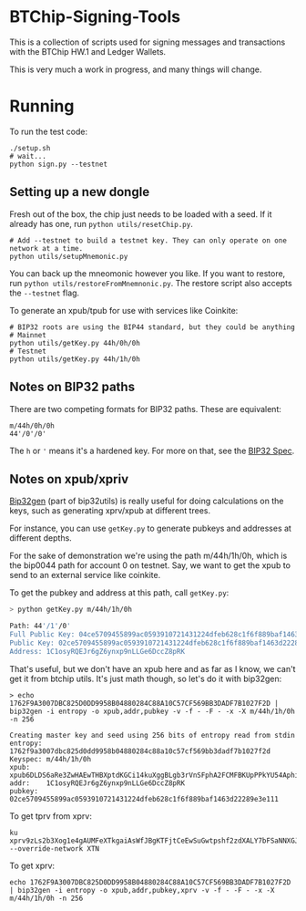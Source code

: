 BTChip-Signing-Tools
====================

This is a collection of scripts used for signing messages and transactions with the BTChip HW.1 and Ledger Wallets.

This is very much a work in progress, and many things will change. 

Running
=======

To run the test code:

```
./setup.sh
# wait...
python sign.py --testnet
```

Setting up a new dongle
-----------------------

Fresh out of the box, the chip just needs to be loaded with a seed. If it already has one, run 
`python utils/resetChip.py`.

```
# Add --testnet to build a testnet key. They can only operate on one network at a time.
python utils/setupMnemonic.py
```

You can back up the mneomonic however you like. If you want to restore, run `python utils/restoreFromMnemnonic.py`.
The restore script also accepts the `--testnet` flag.

To generate an xpub/tpub for use with services like Coinkite:

```
# BIP32 roots are using the BIP44 standard, but they could be anything
# Mainnet
python utils/getKey.py 44h/0h/0h
# Testnet
python utils/getKey.py 44h/1h/0h
```

Notes on BIP32 paths
--------------------

There are two competing formats for BIP32 paths. These are equivalent:

```
m/44h/0h/0h
44'/0'/0'
```

The `h` or `'` means it's a hardened key. For more on that, see the 
[BIP32 Spec](https://github.com/bitcoin/bips/blob/master/bip-0032.mediawiki#implications).

Notes on xpub/xpriv
-------------------

[Bip32gen](https://github.com/jmcorgan/bip32utils) (part of bip32utils) is really useful
for doing calculations on the keys, such as generating xprv/xpub at different trees.

For instance, you can use `getKey.py` to generate pubkeys and addresses at different depths.

For the sake of demonstration we're using the path m/44h/1h/0h, which is the bip0044 path for 
account 0 on testnet. Say, we want to get the xpub to send to an external service like coinkite.

To get the pubkey and address at this path, call `getKey.py`:

```bash
> python getKey.py m/44h/1h/0h

Path: 44'/1'/0'
Full Public Key: 04ce5709455899ac0593910721431224dfeb628c1f6f889baf1463d22289e3e111d075426080db7db46fa850b33a1b6b3e988e66d51b8899557d5d66eaaab28f62
Public Key: 02ce5709455899ac0593910721431224dfeb628c1f6f889baf1463d22289e3e111
Address: 1C1osyRQEJr6gZ6ynxp9nLLGe6DccZ8pRK
```

That's useful, but we don't have an xpub here and as far as I know, we can't get it from btchip utils. It's just
math though, so let's do it with bip32gen:

```
> echo 1762F9A3007DBC825D0DD9958B04880284C88A10C57CF569BB3DADF7B1027F2D | bip32gen -i entropy -o xpub,addr,pubkey -v -f - -F - -x -X m/44h/1h/0h -n 256

Creating master key and seed using 256 bits of entropy read from stdin
entropy: 1762f9a3007dbc825d0dd9958b04880284c88a10c57cf569bb3dadf7b1027f2d
Keyspec: m/44h/1h/0h
xpub:    xpub6DLDS6aRe3ZwHAEwTHBXptdKGCi14kuXggBLgb3rVnSFphA2FCMFBKUpPPkYU54AphijBJ1FWjfjKj6g7YU4pR1WhvtykMQwYDs8Se2SUQ5
addr:    1C1osyRQEJr6gZ6ynxp9nLLGe6DccZ8pRK
pubkey:  02ce5709455899ac0593910721431224dfeb628c1f6f889baf1463d22289e3e111
```


To get tprv from xprv:

```
ku xprv9zLs2b3Xog1e4gAUMFeXTkgaiAsWfJBgKTFjtCeEwSuGwtpshf2zdXALY7bFSaNNXGJRA98Xw9gaLtBMsDpSJDLDBomheqNqKtLyPga2uMG --override-network XTN
```

To get xprv:

```
echo 1762F9A3007DBC825D0DD9958B04880284C88A10C57CF569BB3DADF7B1027F2D | bip32gen -i entropy -o xpub,addr,pubkey,xprv -v -f - -F - -x -X m/44h/1h/0h -n 256
```
